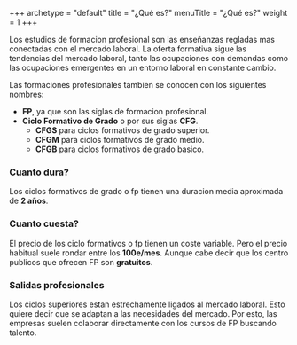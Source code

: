 +++
archetype = "default"
title = "¿Qué es?"
menuTitle = "¿Qué es?"
weight = 1
+++

Los estudios de formacion profesional son las enseñanzas regladas mas conectadas con el mercado laboral. La oferta formativa sigue las tendencias del mercado laboral, tanto las ocupaciones con demandas como las ocupaciones emergentes en un entorno laboral en constante cambio. 

Las formaciones profesionales tambien se conocen con los siguientes nombres:
- **FP**, ya que son las siglas de formacion profesional.
- **Ciclo Formativo de Grado** o por sus siglas **CFG**.
    - **CFGS** para ciclos formativos de grado superior.
    - **CFGM** para ciclos formativos de grado medio.
    - **CFGB** para ciclos formativos de grado basico.

### Cuanto dura?

Los ciclos formativos de grado o fp tienen una duracion media aproximada de **2 años**.


### Cuanto cuesta? 

El precio de los ciclo formativos o fp tienen un coste variable. Pero el precio habitual suele rondar entre los **100e/mes**. Aunque cabe decir que los centro publicos que ofrecen FP son **gratuitos**.

### Salidas profesionales

Los ciclos superiores estan estrechamente ligados al mercado laboral. Esto quiere decir que se adaptan a las necesidades del mercado. Por esto, las empresas suelen colaborar directamente con los cursos de FP buscando talento. 

